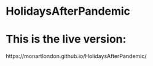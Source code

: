 # HolidaysAfterPandemic


<h1>This is the live version:</h1>
https://monartlondon.github.io/HolidaysAfterPandemic/
